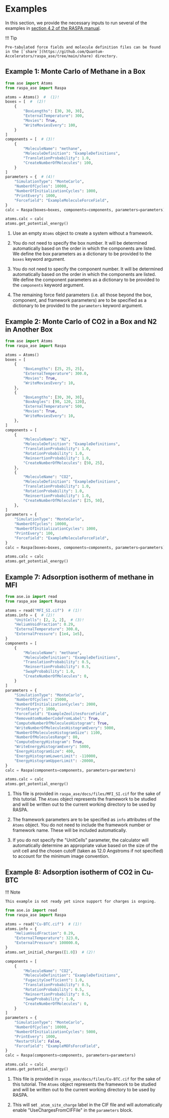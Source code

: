 # Examples

In this section, we provide the necessary inputs to run several of the examples in [section 4.2 of the RASPA manual](https://iraspa.org/download/raspa-manual-23-may-2021/).

!!! Tip

    Pre-tabulated force fields and molecule definition files can be found in the [`share`](https://github.com/Quantum-Accelerators/raspa_ase/tree/main/share) directory.

## Example 1: Monte Carlo of Methane in a Box

```python
from ase import Atoms
from raspa_ase import Raspa

atoms = Atoms()  #  (1)!
boxes = [  #  (2)!
    {
        "BoxLengths": [30, 30, 30],
        "ExternalTemperature": 300,
        "Movies": True,
        "WriteMoviesEvery": 100,
    }
]
components = [  # (3)!
    {
        "MoleculeName": "methane",
        "MoleculeDefinition": "ExampleDefinitions",
        "TranslationProbability": 1.0,
        "CreateNumberOfMolecules": 100,
    }
]
parameters = {  # (4)!
    "SimulationType": "MonteCarlo",
    "NumberOfCycles": 10000,
    "NumberOfInitializationCycles": 1000,
    "PrintEvery": 1000,
    "Forcefield": "ExampleMoleculeForceField",
}
calc = Raspa(boxes=boxes, components=components, parameters=parameters)

atoms.calc = calc
atoms.get_potential_energy()
```

1. Use an empty `Atoms` object to create a system without a framework.

2. You do not need to specify the box number. It will be determined automatically based on the order in which the components are listed. We define the box parameters as a dictionary to be provided to the `boxes` keyword argument.

3. You do not need to specify the component number. It will be determined automatically based on the order in which the components are listed. We define the component parameters as a dictionary to be provided to the `components` keyword argument.

4. The remaining force field parameters (i.e. all those beyond the box, component, and framework parameters) are to be specified as a dictionary to be provided to the `parameters` keyword argument.

## Example 2: Monte Carlo of CO2 in a Box and N2 in Another Box

```python
from ase import Atoms
from raspa_ase import Raspa

atoms = Atoms()
boxes = [
    {
        "BoxLengths": [25, 25, 25],
        "ExternalTemperature": 300.0,
        "Movies": True,
        "WriteMoviesEvery": 10,
    },
    {
        "BoxLengths": [30, 30, 30],
        "BoxAngles": [90, 120, 120],
        "ExternalTemperature": 500,
        "Movies": True,
        "WriteMoviesEvery": 10,
    },
]
components = [
    {
        "MoleculeName": "N2",
        "MoleculeDefinition": "ExampleDefinitions",
        "TranslationProbability": 1.0,
        "RotationProbability": 1.0,
        "ReinsertionProbability": 1.0,
        "CreateNumberOfMolecules": [50, 25],
    },
    {
        "MoleculeName": "CO2",
        "MoleculeDefinition": "ExampleDefinitions",
        "TranslationProbability": 1.0,
        "RotationProbability": 1.0,
        "ReinsertionProbability": 1.0,
        "CreateNumberOfMolecules": [25, 50],
    },
]
parameters = {
    "SimulationType": "MonteCarlo",
    "NumberOfCycles": 10000,
    "NumberOfInitializationCycles": 1000,
    "PrintEvery": 100,
    "Forcefield": "ExampleMoleculeForceField",
}
calc = Raspa(boxes=boxes, components=components, parameters=parameters)

atoms.calc = calc
atoms.get_potential_energy()
```

## Example 7: Adsorption isotherm of methane in MFI

```python
from ase.io import read
from raspa_ase import Raspa

atoms = read("MFI_SI.cif")  # (1)!
atoms.info = {  # (2)!
    "UnitCells": [2, 2, 2],  # (3)!
    "HeliumVoidFraction": 0.29,
    "ExternalTemperature": 300.0,
    "ExternalPressure": [1e4, 1e5],
}
components = [
    {
        "MoleculeName": "methane",
        "MoleculeDefinition": "ExampleDefinitions",
        "TranslationProbability": 0.5,
        "ReinsertionProbability": 0.5,
        "SwapProbability": 1.0,
        "CreateNumberOfMolecules": 0,
    }
]
parameters = {
    "SimulationType": "MonteCarlo",
    "NumberOfCycles": 25000,
    "NumberOfInitializationCycles": 2000,
    "PrintEvery": 1000,
    "Forcefield": "ExampleZeolitesForceField",
    "RemoveAtomNumberCodeFromLabel": True,
    "ComputeNumberOfMoleculesHistogram": True,
    "WriteNumberOfMoleculesHistogramEvery": 5000,
    "NumberOfMoleculesHistogramSize": 1100,
    "NumberOfMoleculesRange": 80,
    "ComputeEnergyHistogram": True,
    "WriteEnergyHistogramEvery": 5000,
    "EnergyHistogramSize": 400,
    "EnergyHistogramLowerLimit": -110000,
    "EnergyHistogramUpperLimit": -20000,
}
calc = Raspa(components=components, parameters=parameters)

atoms.calc = calc
atoms.get_potential_energy()
```

1. This file is provided in `raspa_ase/docs/files/MFI_SI.cif` for the sake of this tutorial. The `Atoms` object represents the framework to be studied and will be written out to the current working directory to be used by RASPA.

2. The framework parameters are to be specified as `info` attributes of the `Atoms` object. You do not need to include the framework number or framework name. These will be included automatically.

3. If you do not specify the "UnitCells" parameter, the calculator will automatically determine an appropriate value based on the size of the unit cell and the chosen cutoff (taken as 12.0 Angstroms if not specified) to account for the minimum image convention.

## Example 8: Adsorption isotherm of CO2 in Cu-BTC

!!! Note

    This example is not ready yet since support for charges is ongoing.

```python
from ase.io import read
from raspa_ase import Raspa

atoms = read("Cu-BTC.cif")  # (1)!
atoms.info = {
    "HeliumVoidFraction": 0.29,
    "ExternalTemperature": 323.0,
    "ExternalPressure": 100000.0,
}
atoms.set_initial_charges([1.0])  # (2)!

components = [
    {
        "MoleculeName": "CO2",
        "MoleculeDefinition": "ExampleDefinitions",
        "FugacityCoefficient": 1.0,
        "TranslationProbability": 0.5,
        "RotationProbability": 0.5,
        "ReinsertionProbability": 0.5,
        "SwapProbability": 1.0,
        "CreateNumberOfMolecules": 0,
    }
]
parameters = {
    "SimulationType": "MonteCarlo",
    "NumberOfCycles": 10000,
    "NumberOfInitializationCycles": 5000,
    "PrintEvery": 1000,
    "RestartFile": False,
    "Forcefield": "ExampleMOFsForceField",
}
calc = Raspa(components=components, parameters=parameters)

atoms.calc = calc
atoms.get_potential_energy()
```

1. This file is provided in `raspa_ase/docs/files/Cu-BTC.cif` for the sake of this tutorial. The `Atoms` object represents the framework to be studied and will be written out to the current working directory to be used by RASPA.

2. This will set `_atom_site_charge` label in the CIF file and will automatically enable "UseChargesFromCIFFile" in the `parameters` block.
